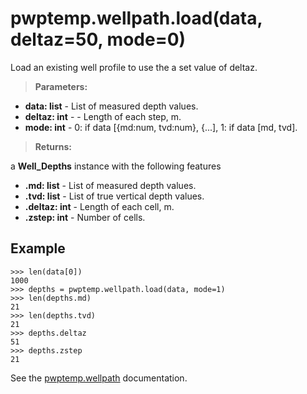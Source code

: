 # pwptemp.wellpath.load(data, deltaz=50, mode=0) #

Load an existing well profile to use the a set value of deltaz.

> **Parameters:** 
* **data: list** - List of measured depth values.
* **deltaz: int** - - Length of each step, m.
* **mode: int** - 0: if data [{md:num, tvd:num}, {...], 1: if data [md, tvd].

> **Returns:** 

a **Well_Depths** instance with the following features
* **.md: list** - List of measured depth values.
* **.tvd: list** - List of true vertical depth values.
* **.deltaz: int** - Length of each cell, m.
* **.zstep: int** - Number of cells.

## Example ##

```
>>> len(data[0])
1000
>>> depths = pwptemp.wellpath.load(data, mode=1)
>>> len(depths.md)
21
>>> len(depths.tvd)
21
>>> depths.deltaz
51
>>> depths.zstep
21
```

See the [pwptemp.wellpath](https://github.com/pro-well-plan/pwptemp/blob/master/docs/pwptemp.wellpath.md) documentation.
